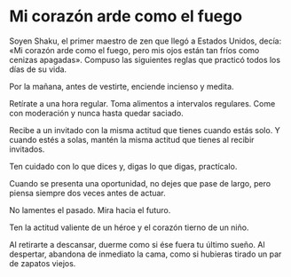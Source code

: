 # Mi corazón arde como el fuego

Soyen Shaku, el primer maestro de zen que llegó a Estados Unidos, decía:
«Mi corazón arde como el fuego, pero mis ojos están tan fríos como
cenizas apagadas». Compuso las siguientes reglas que practicó todos los
días de su vida.


Por la mañana, antes de vestirte, enciende incienso y medita.

Retírate a una hora regular. Toma alimentos a intervalos regulares. Come
con moderación y nunca hasta quedar saciado.

Recibe a un invitado con la misma actitud que tienes cuando estás solo.
Y cuando estés a solas, mantén la misma actitud que tienes al recibir
invitados.

Ten cuidado con lo que dices y, digas lo que digas, practícalo.

Cuando se presenta una oportunidad, no dejes que pase de largo, pero
piensa siempre dos veces antes de actuar.

No lamentes el pasado. Mira hacia el futuro.

Ten la actitud valiente de un héroe y el corazón tierno de un niño.

Al retirarte a descansar, duerme como si ése fuera tu último sueño. Al
despertar, abandona de inmediato la cama, como si hubieras tirado un par
de zapatos viejos.